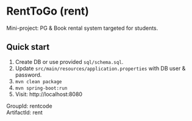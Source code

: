 # RentToGo (rent)

Mini-project: PG & Book rental system targeted for students.

## Quick start
1. Create DB or use provided `sql/schema.sql`.
2. Update `src/main/resources/application.properties` with DB user & password.
3. `mvn clean package`
4. `mvn spring-boot:run`
5. Visit: http://localhost:8080

GroupId: rentcode  
ArtifactId: rent
